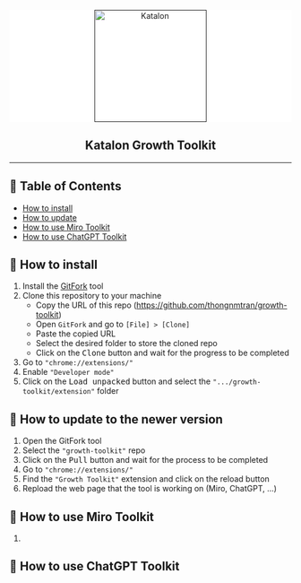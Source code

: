 <p align="center" style="padding: 0 50px; background: #fff;">
  <a href="" rel="noopener">
  <img width=auto height=200px src="https://d1h3p5fzmizjvp.cloudfront.net/themes/katalon_4/images/header/katalon_logo.svg" alt="Katalon"></a>
</p>

<h2 align="center">Katalon Growth Toolkit</h2>

---

## 📝 Table of Contents

- [How to install](#installation)
- [How to update](#update)
- [How to use Miro Toolkit](#miro)
- [How to use ChatGPT Toolkit](#chatgpt)

## 🧐 How to install <a name = "installation"></a>

1. Install the [GitFork](https://git-fork.com/) tool
2. Clone this repository to your machine<br>
   - Copy the URL of this repo (https://github.com/thongnmtran/growth-toolkit)
   - Open `GitFork` and go to `[File] > [Clone]`
   - Paste the copied URL
   - Select the desired folder to store the cloned repo
   - Click on the <kbd>Clone</kbd> button and wait for the progress to be completed
3. Go to `"chrome://extensions/"`
4. Enable `"Developer mode"`
5. Click on the <kbd>Load unpacked</kbd> button and select the `".../growth-toolkit/extension"` folder

## 🧐 How to update to the newer version <a name = "update"></a>

1. Open the GitFork tool
2. Select the `"growth-toolkit"` repo
3. Click on the <kbd>Pull</kbd> button and wait for the process to be completed
4. Go to `"chrome://extensions/"`
5. Find the `"Growth Toolkit"` extension and click on the reload button
6. Repload the web page that the tool is working on (Miro, ChatGPT, ...)

## 🏁 How to use Miro Toolkit <a name = "miro"></a>

1.

## 🏁 How to use ChatGPT Toolkit <a name = "chatgpt"></a>
